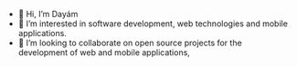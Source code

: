 - 👋 Hi, I’m Dayám
- 👀 I’m interested in software development, web technologies and mobile applications.
- 💞️ I’m looking to collaborate on open source projects for the development of web and mobile applications,

<!---
dnmonroy/dnmonroy is a ✨ special ✨ repository because its `README.md` (this file) appears on your GitHub profile.
You can click the Preview link to take a look at your changes.
--->
